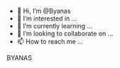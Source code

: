 - 👋 Hi, I’m @Byanas
- 👀 I’m interested in ...
- 🌱 I’m currently learning ...
- 💞️ I’m looking to collaborate on ...
- 📫 How to reach me ...

BYANAS

<!---
Byanas/Byanas is a ✨ special ✨ repository because its `README.md` (this file) appears on your GitHub profile.
You can click the Preview link to take a look at your changes.
--->
